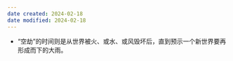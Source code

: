 ```yaml
---
date created: 2024-02-18
date modified: 2024-02-18
---
```

- “空劫”的时间则是从世界被火、或水、或风毁坏后，直到预示一个新世界要再形成而下的大雨。
